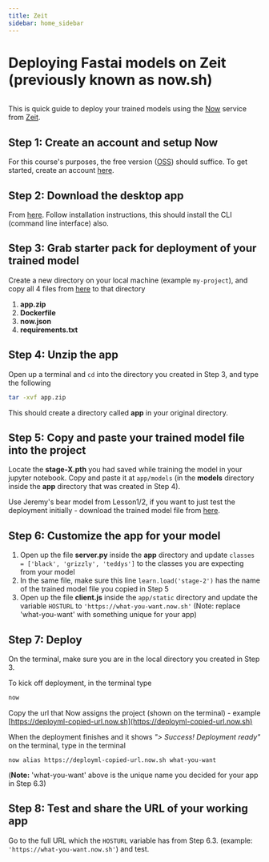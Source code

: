 ```yaml
---
title: Zeit
sidebar: home_sidebar
---
```


# Deploying Fastai models on Zeit (previously known as now.sh)

<img alt="" src="/images/zeit/zeit_now.png" class="screenshot">

This is quick guide to deploy your trained models using the [Now](https://zeit.co/now) service from [Zeit](https://zeit.co/).

## Step 1: Create an account and setup Now
For this course's purposes, the free version ([OSS](https://zeit.co/pricing)) should suffice. To get started, create an account [here](https://zeit.co/signup).

## Step 2: Download the desktop app
From [here](https://zeit.co/download). Follow installation instructions, this should install the CLI (command line interface) also.

## Step 3: Grab starter pack for deployment of your trained model
Create a new directory on your local machine (example `my-project`), and copy all 4 files from [here](https://github.com/fastai/course-v3/tree/master/docs/production/zeit) to that directory
1. **app.zip**
2. **Dockerfile**
3. **now.json**
4. **requirements.txt**

## Step 4: Unzip the app
Open up a terminal and `cd` into the directory you created in Step 3, and type the following
``` bash
tar -xvf app.zip
```
This should create a directory called **app** in your original directory.

## Step 5: Copy and paste your trained model file into the project
Locate the **stage-X.pth** you had saved while training the model in your jupyter notebook. Copy and paste it at `app/models` (in the **models** directory inside the **app** directory that was created in Step 4).

Use Jeremy's bear model from Lesson1/2, if you want to just test the deployment initially - download the trained model file from [here](https://www.dropbox.com/s/6zt99q2t3z38zus/stage-2.pth?dl=0).

## Step 6: Customize the app for your model
1. Open up the file **server.py** inside the **app** directory and update `classes = ['black', 'grizzly', 'teddys']` to the classes you are expecting from your model
2. In the same file, make sure this line `learn.load('stage-2')` has the name of the trained model file you copied in Step 5
3. Open up the file **client.js** inside the `app/static` directory and update the variable `HOSTURL` to `'https://what-you-want.now.sh'` (Note: replace 'what-you-want' with something unique for your app)

## Step 7: Deploy
On the terminal, make sure you are in the local directory you created in Step 3.

To kick off deployment, in the terminal type
```bash
now
```

Copy the url that Now assigns the project (shown on the terminal) - example [https://deployml-copied-url.now.sh](https://deployml-copied-url.now.sh)

When the deployment finishes and it shows *"> Success! Deployment ready"* on the terminal, type in the terminal
```
now alias https://deployml-copied-url.now.sh what-you-want
```
(**Note:** 'what-you-want' above is the unique name you decided for your app in Step 6.3)

## Step 8: Test and share the URL of your working app
Go to the full URL which the `HOSTURL` variable has from Step 6.3. (example: `'https://what-you-want.now.sh'`) and test.
